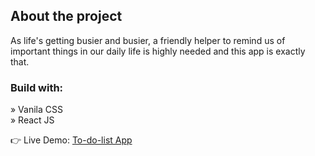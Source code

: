 <h2>About the project</h2>

<p> As life's getting busier and busier, a friendly helper to remind us of important things in our daily life is highly needed and this app is exactly that.</p> <h3>Build with:</h3>

» Vanila CSS <br>
» React JS

👉 Live Demo: <a href='https://to-do-list-app-ducle.vercel.app' target='_blank'>To-do-list App</a>

